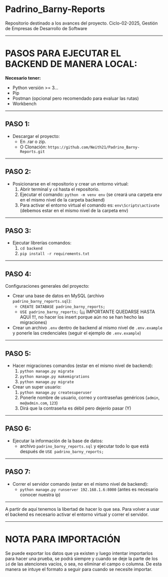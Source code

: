 # Padrino_Barny-Reports
Repositorio destinado a los avances del proyecto. Ciclo-02-2025, Gestión de Empresas de Desarrollo de Software

---

# PASOS PARA EJECUTAR EL BACKEND DE MANERA LOCAL:

**Necesario tener:**

- Python versión >= 3...
- Pip
- Postman (opcional pero recomendado para evaluar las rutas)
- Workbench

---

## PASO 1:

- Descargar el proyecto:
  - En .rar o zip.
  - O Clonación: `https://github.com/Neith21/Padrino_Barny-Reports.git`

---

## PASO 2:

- Posicionarse en el repositorio y crear un entorno virtual:
  1. Abrir terminal y `cd` hasta el repositorio.
  2. Ejecutar el comando: `python -m venv env` (se creará una carpeta env en el mismo nivel de la carpeta backend)
  3. Para activar el entorno virtual el comando es: `env\Scripts\activate` (debemos estar en el mismo nivel de la carpeta env)

---

## PASO 3:

- Ejecutar librerías comandos:
  1. `cd backend`
  2. `pip install -r requirements.txt`

---

## PASO 4:

Configuraciones generales del proyecto:

- Crear una base de datos en MySQL (archivo `padrino_barny_reports.sql`):
  - `CREATE DATABASE padrino_barny_reports;`
  - `USE padrino_barny_reports;` (¡¡¡ IMPORTANTE QUEDARSE HASTA AQUÍ !!!, no hacer los insert porque aún no se han hecho las migraciones)
- Crear un archivo `.env` dentro de backend al mismo nivel de `.env.example` y ponerle las credenciales (seguir el ejemplo de `.env.example`)

---

## PASO 5:

- Hacer migraciones comandos (estar en el mismo nivel de backend):
  1. `python manage.py migrate`
  2. `python manage.py makemigrations`
  3. `python manage.py migrate`
- Crear un super usuario:
  1. `python manage.py createsuperuser`
  2. Ponerle nombre de usuario, correo y contraseñas genéricos (`admin`, `me@admin.com`, `123`)
  3. Dirá que la contraseña es débil pero dejenlo pasar (Y)

---

## PASO 6:

- Ejecutar la información de la base de datos:
  - archivo `padrino_barny_reports.sql` y ejecutar todo lo que está después de `USE padrino_barny_reports;`

---

## PASO 7:

- Correr el servidor comando (estar en el mismo nivel de backend):
  - `python manage.py runserver 192.168.1.6:8000` (antes es necesario conocer nuestra ip)

---

A partir de aquí tenemos la libertad de hacer lo que sea.
Para volver a usar el backend es necesario activar el entorno virtual y correr el servidor.

---

# NOTA PARA IMPORTACIÓN
Se puede exportar los datos que ya existen y luego intentar importarlos para hacer una prueba, se podrá siempre y cuando se deje la parte de los `id` de las atenciones vacíos, o sea, no eliminar el campo o columna. De esta manera se intuye el formato a seguir para cuando se necesite importar.
